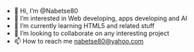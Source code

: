 - 👋 Hi, I’m @Nabetse80
- 👀 I’m interested in Web developing, apps developing and AI
- 🌱 I’m currently learning HTML5 and related stuff
- 💞️ I’m looking to collaborate on any interesting project 
- 📫 How to reach me nabetse80@yahoo.com

<!---
Nabetse80/Nabetse80 is a ✨ special ✨ repository because its `README.md` (this file) appears on your GitHub profile.
You can click the Preview link to take a look at your changes.
--->
